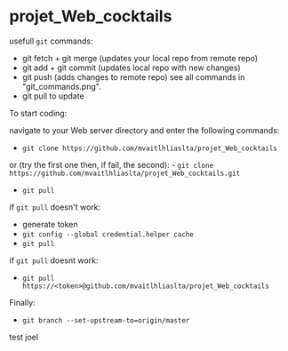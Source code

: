 # projet_Web_cocktails
usefull `git` commands: 
- git fetch + git merge (updates your local repo from remote repo)
- git add + git commit (updates local repo with new changes)
- git push (adds changes to remote repo)
see all commands in "git_commands.png".
- git pull to update

To start coding:

navigate to your Web server directory and enter the following commands:
  - `git clone https://github.com/mvaitlhliaslta/projet_Web_cocktails`
  
  or (try the first one then, if fail, the second):
    - `git clone https://github.com/mvaitlhliaslta/projet_Web_cocktails.git`
  
  - `git pull`
 
if `git pull` doesn't work:
- generate token
- `git config --global credential.helper cache`
- `git pull`

if `git pull` doesnt work:
- `git pull https://<token>@github.com/mvaitlhliaslta/projet_Web_cocktails`

Finally:
- `git branch --set-upstream-to=origin/master`

test joel 
    
